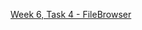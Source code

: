 <a href="https://github.com/HackBulgaria/Android-1/tree/master/week6/4-FileBrowser">Week 6, Task 4 - FileBrowser<a>
